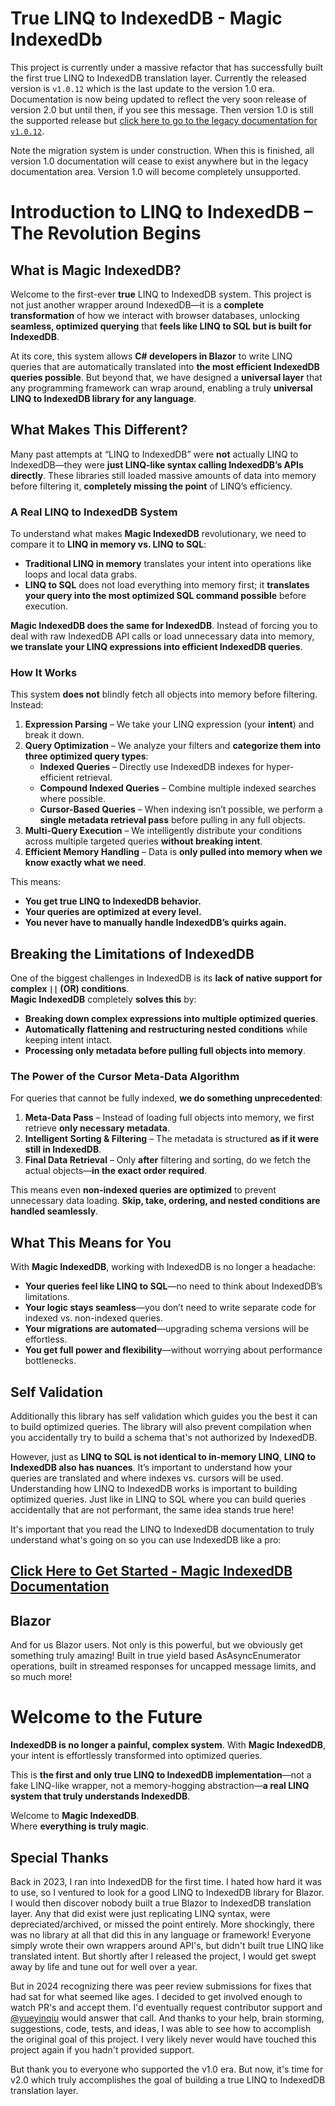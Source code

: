 # True LINQ to IndexedDB - Magic IndexedDb
This project is currently under a massive refactor that has successfully built the first true LINQ to IndexedDB translation layer. Currently the released version is `v1.0.12` which is the last update to the version 1.0 era. Documentation is now being updated to reflect the very soon release of version 2.0 but until then, if you see this message. Then version 1.0 is still the supported release but [click here to go to the legacy documentation for `v1.0.12`](https://github.com/magiccodingman/Magic.IndexedDb/blob/master/MagicIndexDbWiki/Version-1.0-Legacy.md).

Note the migration system is under construction. When this is finished, all version 1.0 documentation will cease to exist anywhere but in the legacy documentation area. Version 1.0 will become completely unsupported. 

# **Introduction to LINQ to IndexedDB – The Revolution Begins**

## **What is Magic IndexedDB?**

Welcome to the first-ever **true** LINQ to IndexedDB system. This project is not just another wrapper around IndexedDB—it is a **complete transformation** of how we interact with browser databases, unlocking **seamless, optimized querying** that **feels like LINQ to SQL but is built for IndexedDB**.

At its core, this system allows **C# developers in Blazor** to write LINQ queries that are automatically translated into **the most efficient IndexedDB queries possible**. But beyond that, we have designed a **universal layer** that any programming framework can wrap around, enabling a truly **universal LINQ to IndexedDB library for any language**.

## **What Makes This Different?**

Many past attempts at “LINQ to IndexedDB” were **not** actually LINQ to IndexedDB—they were **just LINQ-like syntax calling IndexedDB’s APIs directly**. These libraries still loaded massive amounts of data into memory before filtering it, **completely missing the point** of LINQ’s efficiency.

### **A Real LINQ to IndexedDB System**
To understand what makes **Magic IndexedDB** revolutionary, we need to compare it to **LINQ in memory vs. LINQ to SQL**:
- **Traditional LINQ in memory** translates your intent into operations like loops and local data grabs.
- **LINQ to SQL** does not load everything into memory first; it **translates your query into the most optimized SQL command possible** before execution.

**Magic IndexedDB does the same for IndexedDB**. Instead of forcing you to deal with raw IndexedDB API calls or load unnecessary data into memory, **we translate your LINQ expressions into efficient IndexedDB queries**.

### **How It Works**
This system **does not** blindly fetch all objects into memory before filtering. Instead:
1. **Expression Parsing** – We take your LINQ expression (your **intent**) and break it down.
2. **Query Optimization** – We analyze your filters and **categorize them into three optimized query types**:
   - **Indexed Queries** – Directly use IndexedDB indexes for hyper-efficient retrieval.
   - **Compound Indexed Queries** – Combine multiple indexed searches where possible.
   - **Cursor-Based Queries** – When indexing isn’t possible, we perform a **single metadata retrieval pass** before pulling in any full objects.
3. **Multi-Query Execution** – We intelligently distribute your conditions across multiple targeted queries **without breaking intent**.
4. **Efficient Memory Handling** – Data is **only pulled into memory when we know exactly what we need**.

This means:
- **You get true LINQ to IndexedDB behavior.**
- **Your queries are optimized at every level.**
- **You never have to manually handle IndexedDB’s quirks again.**

## **Breaking the Limitations of IndexedDB**
One of the biggest challenges in IndexedDB is its **lack of native support for complex `||` (OR) conditions**.  
**Magic IndexedDB** completely **solves this** by:
- **Breaking down complex expressions into multiple optimized queries**.
- **Automatically flattening and restructuring nested conditions** while keeping intent intact.
- **Processing only metadata before pulling full objects into memory**.

### **The Power of the Cursor Meta-Data Algorithm**
For queries that cannot be fully indexed, **we do something unprecedented**:
1. **Meta-Data Pass** – Instead of loading full objects into memory, we first retrieve **only necessary metadata**.
2. **Intelligent Sorting & Filtering** – The metadata is structured **as if it were still in IndexedDB**.
3. **Final Data Retrieval** – Only **after** filtering and sorting, do we fetch the actual objects—**in the exact order required**.

This means even **non-indexed queries are optimized** to prevent unnecessary data loading. **Skip, take, ordering, and nested conditions are handled seamlessly**.

## **What This Means for You**
With **Magic IndexedDB**, working with IndexedDB is no longer a headache:
- **Your queries feel like LINQ to SQL**—no need to think about IndexedDB’s limitations.
- **Your logic stays seamless**—you don’t need to write separate code for indexed vs. non-indexed queries.
- **Your migrations are automated**—upgrading schema versions will be effortless.
- **You get full power and flexibility**—without worrying about performance bottlenecks.


## Self Validation
Additionally this library has self validation which guides you the best it can to build optimized queries. The library will also prevent compilation when you accidentally try to build a schema that's not authorized by IndexedDB.

However, just as **LINQ to SQL is not identical to in-memory LINQ**, **LINQ to IndexedDB also has nuances**. It’s important to understand how your queries are translated and where indexes vs. cursors will be used. Understanding how LINQ to IndexedDB works is important to building optimized queries. Just like in LINQ to SQL where you can build queries accidentally that are not performant, the same idea stands true here!

It's important that you read the LINQ to IndexedDB documentation to truly understand what's going on so you can use IndexedDB like a pro:
## [Click Here to Get Started - Magic IndexedDB Documentation](https://github.com/magiccodingman/Magic.IndexedDb/blob/master/MagicIndexDbWiki/Index.md)

## Blazor
And for us Blazor users. Not only is this powerful, but we obviously get something truly amazing! Built in true yield based AsAsyncEnumerator operations, built in streamed responses for uncapped message limits, and so much more!

# **Welcome to the Future**
**IndexedDB is no longer a painful, complex system**. With **Magic IndexedDB**, your intent is effortlessly transformed into optimized queries. 

This is **the first and only true LINQ to IndexedDB implementation**—not a fake LINQ-like wrapper, not a memory-hogging abstraction—**a real LINQ system that truly understands IndexedDB**.

Welcome to **Magic IndexedDB**.  
Where **everything is truly magic**.

## Special Thanks
Back in 2023, I ran into IndexedDB for the first time. I hated how hard it was to use, so I ventured to look for a good LINQ to IndexedDB library for Blazor. I would then discover nobody built a true Blazor to IndexedDB translation layer. Any that did exist were just replicating LINQ syntax, were depreciated/archived, or missed the point entirely. More shockingly, there was no library at all that did this in any language or framework! Everyone simply wrote their own wrappers around API's, but didn't built true LINQ like translated intent. But shortly after I released the project, I would get swept away by life and tune out for well over a year.

But in 2024 recognizing there was peer review submissions for fixes that had sat for what seemed like ages. I decided to get involved enough to watch PR's and accept them. I'd eventually request contributor support and [@yueyinqiu](https://github.com/yueyinqiu) would answer that call. And thanks to your help, brain storming, suggestions, code, tests, and ideas, I was able to see how to accomplish the original goal of this project. I very likely never would have touched this project again if you hadn't provided support.

But thank you to everyone who supported the v1.0 era. But now, it's time for v2.0 which truly accomplishes the goal of building a true LINQ to IndexedDB translation layer.
